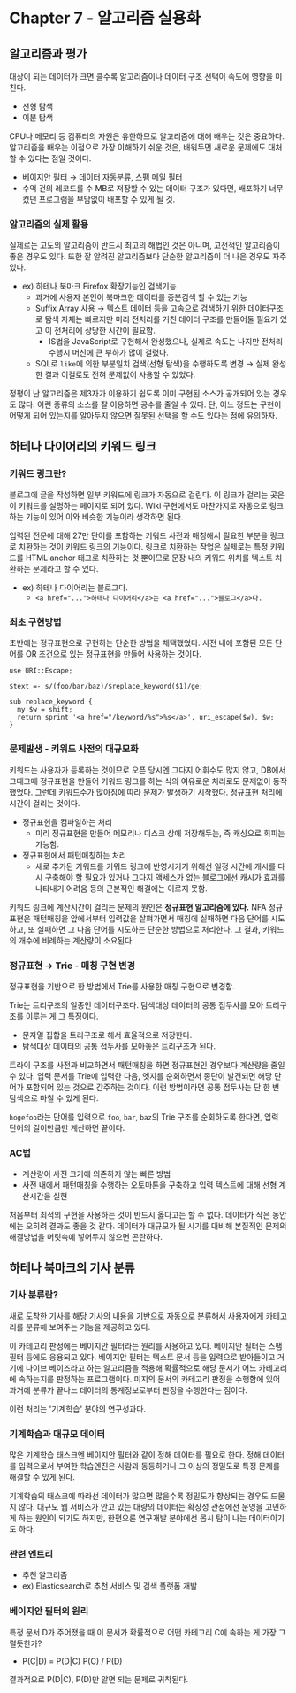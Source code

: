 # Chapter 7 - 알고리즘 실용화
## 알고리즘과 평가
대상이 되는 데이터가 크면 클수록 알고리즘이나 데이터 구조 선택이 속도에 영향을 미친다.
- 선형 탐색
- 이분 탐색

CPU나 메모리 등 컴퓨터의 자원은 유한하므로 알고리즘에 대해 배우는 것은 중요하다. 알고리즘을 배우는 이점으로 가장 이해하기 쉬운 것은, 배워두면 새로운 문제에도 대처할 수 있다는 점일 것이다.
- 베이지안 필터 → 데이터 자동분류, 스팸 메일 필터
- 수억 건의 레코드를 수 MB로 저장할 수 있는 데이터 구조가 있다면, 배포하기 너무 컸던 프로그램을 부담없이 배포할 수 있게 될 것.

### 알고리즘의 실제 활용
실제로는 고도의 알고리즘이 반드시 최고의 해법인 것은 아니며, 고전적인 알고리즘이 좋은 경우도 있다. 또한 잘 알려진 알고리즘보다 단순한 알고리즘이 더 나은 경우도 자주 있다.

- ex) 하테나 북마크 Firefox 확장기능인 검색기능
  - 과거에 사용자 본인이 북마크한 데이터를 증분검색 할 수 있는 기능
  - Suffix Array 사용 → 텍스트 데이터 등을 고속으로 검색하기 위한 데이터구조로 탐색 자체는 빠르지만 미리 전처리를 거친 데이터 구조를 만들어둘 필요가 있고 이 전처리에 상당한 시간이 필요함.
    - IS법을 JavaScript로 구현해서 완성했으나, 실제로 속도는 나지만 전처리 수행시 머신에 큰 부하가 많이 걸렸다.
  - SQL로 `like`에 의한 부분일치 검색(선형 탐색)을 수행하도록 변경 → 실제 완성한 결과 이걸로도 전혀 문제없이 사용할 수 있었다.

정평이 난 알고리즘은 제3자가 이용하기 쉽도록 이미 구현된 소스가 공개되어 있는 경우도 많다. 이런 종류의 소스를 잘 이용하면 공수를 줄일 수 있다. 단, 어느 정도는 구현이 어떻게 되어 있는지를 알아두지 않으면 잘못된 선택을 할 수도 있다는 점에 유의하자.

## 하테나 다이어리의 키워드 링크
### 키워드 링크란?
블로그에 글을 작성하면 일부 키워드에 링크가 자동으로 걸린다. 이 링크가 걸리는 곳은 이 키워드를 설명하는 페이지로 되어 있다. Wiki 구현에서도 마찬가지로 자동으로 링크하는 기능이 있어 이와 비슷한 기능이라 생각하면 된다.

입력된 전문에 대해 27만 단어를 포함하는 키워드 사전과 매칭해서 필요한 부분을 링크로 치환하는 것이 키워드 링크의 기능이다. 링크로 치환하는 작업은 실제로는 특정 키워드를 HTML anchor 태그로 치환하는 것 뿐이므로 문장 내의 키워드 위치를 텍스트 치환하는 문제라고 할 수 있다.

- ex) 하테나 다이어리는 블로그다.
  - `<a href="...">하테나 다이어리</a>는 <a href="...">블로그</a>다.`

### 최초 구현방법
초반에는 정규표현으로 구현하는 단순한 방법을 채택했었다. 사전 내에 포함된 모든 단어를 OR 조건으로 있는 정규표현을 만들어 사용하는 것이다.

```
use URI::Escape;

$text =- s/(foo/bar/baz)/$replace_keyword($1)/ge;

sub replace_keyword {
  my $w = shift;
  return sprint '<a href="/keyword/%s">%s</a>', uri_escape($w), $w;
}
```

### 문제발생 - 키워드 사전의 대규모화
키워드는 사용자가 등록하는 것이므로 오픈 당시엔 그다지 어휘수도 많지 않고, DB에서 그때그때 정규표현을 만들어 키워드 링크를 하는 식의 여유로운 처리로도 문제없이 동작했었다. 그런데 키워드수가 많아짐에 따라 문제가 발생하기 시작했다. 정규표현 처리에 시간이 걸리는 것이다.

- 정규표현을 컴파일하는 처리
  - 미리 정규표현을 만들어 메모리나 디스크 상에 저장해두는, 즉 캐싱으로 회피는 가능함.
- 정규표현에서 패턴매칭하는 처리
  - 새로 추가된 키워드를 키워드 링크에 반영시키기 위해선 일정 시간에 캐시를 다시 구축해야 할 필요가 있거나 그다지 액세스가 없는 블로그에선 캐시가 효과를 나타내기 어려움 등의 근본적인 해결에는 이르지 못함.

키워드 링크에 계산시간이 걸리는 문제의 원인은 **정규표현 알고리즘에 있다.** NFA 정규표현은 패턴매칭을 앞에서부터 입력값을 살펴가면서 매칭에 실패하면 다음 단어를 시도하고, 또 실패하면 그 다음 단어를 시도하는 단순한 방법으로 처리한다. 그 결과, 키워드의 개수에 비례하는 계산량이 소요된다.

### 정규표현 → Trie - 매칭 구현 변경
정규표현을 기반으로 한 방법에서 Trie를 사용한 매칭 구현으로 변경함.

Trie는 트리구조의 일종인 데이터구조다. 탐색대상 데이터의 공통 접두사를 모아 트리구조를 이루는 게 그 특징이다.
- 문자열 집합을 트리구조로 해서 효율적으로 저장한다.
- 탐색대상 데이터의 공통 접두사를 모아놓은 트리구조가 된다.

트라이 구조를 사전과 비교하면서 패턴매칭을 하면 정규표현인 경우보다 계산량을 줄일 수 있다. 입력 문서를 Trie에 입력한 다음, 엣지를 순회하면서 종단이 발견되면 해당 단어가 포함되어 있는 것으로 간주하는 것이다. 이런 방법이라면 공통 접두사는 단 한 번 탐색으로 마칠 수 있게 된다.

`hogefoo`라는 단어를 입력으로 `foo`, `bar`, `baz`의 Trie 구조를 순회하도록 한다면, 입력 단어의 길이만큼만 계산하면 끝이다.

### AC법
- 계산량이 사전 크기에 의존하지 않는 빠른 방법
- 사전 내에서 패턴매칭을 수행하는 오토마톤을 구축하고 입력 텍스트에 대해 선형 계산시간을 실현

처음부터 최적의 구현을 사용하는 것이 반드시 옳다고는 할 수 없다. 데이터가 작은 동안에는 오히려 결과도 좋을 것 같다. 데이터가 대규모가 될 시기를 대비해 본질적인 문제의 해결방법을 머릿속에 넣어두지 않으면 곤란하다.

## 하테나 북마크의 기사 분류
### 기사 분류란?
새로 도착한 기사를 해당 기사의 내용을 기반으로 자동으로 분류해서 사용자에게 카테고리를 분류해 보여주는 기능을 제공하고 있다.

이 카테고리 판정에는 베이지안 필터라는 원리를 사용하고 있다. 베이지안 필터는 스팸필터 등에도 응용되고 있다. 베이지안 필터는 텍스트 문서 등을 입력으로 받아들이고 거기에 나이브 베이즈라고 하는 알고리즘을 적용해 확률적으로 해당 문서가 어느 카테고리에 속하는지를 판정하는 프로그램이다. 미지의 문서의 카테고리 판정을 수행함에 있어 과거에 분류가 끝나느 데이터의 통계정보로부터 판정을 수행한다는 점이다.

이런 처리는 '기계학습' 분야의 연구성과다.

### 기계학습과 대규모 데이터
많은 기계학습 태스크엔 베이지안 필터와 같이 정해 데이터를 필요로 한다. 정해 데이터를 입력으로서 부여한 학습엔진은 사람과 동등하거나 그 이상의 정밀도로 특정 문제를 해결할 수 있게 된다.

기계학습의 태스크에 따라선 데이터가 많으면 많을수록 정밀도가 향상되는 경우도 드물지 않다. 대규모 웹 서비스가 안고 있는 대량의 데이터는 확장성 관점에선 운영을 고민하게 하는 원인이 되기도 하지만, 한편으론 연구개발 분야에선 몹시 탐이 나는 데이터이기도 하다.

### 관련 엔트리
- 추천 알고리즘
- ex) Elasticsearch로 추천 서비스 및 검색 플랫폼 개발

### 베이지안 필터의 원리
특정 문서 D가 주어졌을 때 이 문서가 확률적으로 어떤 카테고리 C에 속하는 게 가장 그럴듯한가?

- P(C|D) = P(D|C) P(C) / P(D)

결과적으로 P(D|C), P(D)만 알면 되는 문제로 귀착된다.